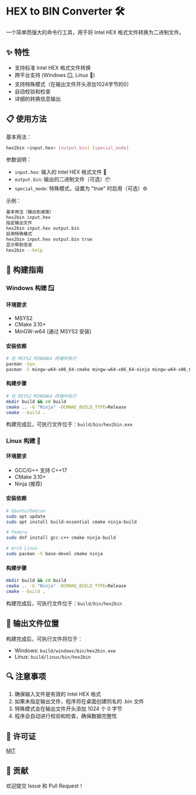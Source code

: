 # HEX to BIN Converter 🛠️

一个简单而强大的命令行工具，用于将 Intel HEX 格式文件转换为二进制文件。

## ✨ 特性

- 支持标准 Intel HEX 格式文件转换
- 跨平台支持 (Windows 🪟, Linux 🐧)
- 支持特殊模式（在输出文件开头添加1024字节的0）
- 自动校验和检查
- 详细的转换信息输出

## 📋 使用方法

基本用法：
```bash
hex2bin <input.hex> [output.bin] [special_mode]
```

参数说明：
- `input.hex`: 输入的 Intel HEX 格式文件 📄
- `output.bin`: 输出的二进制文件（可选）📦
- `special_mode`: 特殊模式，设置为 "true" 时启用（可选）⚙️

示例：

```bash
基本用法（输出到桌面）
hex2bin input.hex
指定输出文件
hex2bin input.hex output.bin
启用特殊模式
hex2bin input.hex output.bin true
显示帮助信息
hex2bin --help

```

## 🔨 构建指南

### Windows 构建 🪟

#### 环境要求
- MSYS2
- CMake 3.10+
- MinGW-w64 (通过 MSYS2 安装)

#### 安装依赖
```bash
# 在 MSYS2 MINGW64 终端中执行
pacman -Syu
pacman -S mingw-w64-x86_64-cmake mingw-w64-x86_64-ninja mingw-w64-x86_64-gcc
```

#### 构建步骤
```bash
# 在 MSYS2 MINGW64 终端中执行
mkdir build && cd build
cmake .. -G "Ninja" -DCMAKE_BUILD_TYPE=Release
cmake --build .
```

构建完成后，可执行文件位于：`build/bin/hex2bin.exe`

### Linux 构建 🐧

#### 环境要求
- GCC/G++ 支持 C++17
- CMake 3.10+
- Ninja (推荐)

#### 安装依赖
```bash
# Ubuntu/Debian
sudo apt update
sudo apt install build-essential cmake ninja-build

# Fedora
sudo dnf install gcc-c++ cmake ninja-build

# Arch Linux
sudo pacman -S base-devel cmake ninja
```

#### 构建步骤
```bash
mkdir build && cd build
cmake .. -G "Ninja" -DCMAKE_BUILD_TYPE=Release
cmake --build .
```

构建完成后，可执行文件位于：`build/bin/hex2bin`

## 📂 输出文件位置

构建完成后，可执行文件将位于：

- Windows: `build/windows/bin/hex2bin.exe`
- Linux: `build/linux/bin/hex2bin`

## 🔍 注意事项

1. 确保输入文件是有效的 Intel HEX 格式
2. 如果未指定输出文件，程序将在桌面创建同名的 .bin 文件
3. 特殊模式会在输出文件开头添加 1024 个 0 字节
4. 程序会自动进行校验和检查，确保数据完整性

## 📝 许可证

[MIT](LICENSE)

## 🤝 贡献

欢迎提交 Issue 和 Pull Request！


